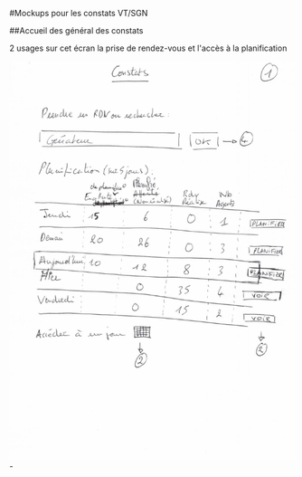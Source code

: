 #Mockups pour les constats VT/SGN

##Accueil des général des constats

2 usages sur cet écran la prise de rendez-vous et l'accès à la planification

![Page d'accueil des constats](01-accueil.jpg) - 
